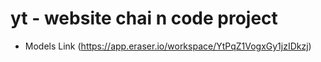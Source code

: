 # yt - website chai n code project
- Models Link (https://app.eraser.io/workspace/YtPqZ1VogxGy1jzIDkzj)